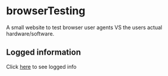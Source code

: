 # browserTesting
A small website to test browser user agents VS the users actual hardware/software.

## Logged information
Click [here](http://browsertesting.samgregory.media/log.txt) to see logged info
